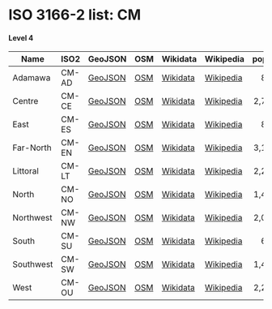 # ISO 3166-2 list: CM


#### Level 4
Name | ISO2 | GeoJSON | OSM | Wikidata | Wikipedia | population 
--- | --- | --- | --- | --- | --- | --: 
Adamawa | CM-AD | [GeoJSON](../../geojson/high/iso2/CM/CM-AD.geojson) | [OSM](https://www.openstreetmap.org/relation/2750694) | [Wikidata](https://www.wikidata.org/wiki/Q351514) | [Wikipedia](http://en.wikipedia.org/wiki/fr%3AR%C3%A9gion%20de%20l%27Adamaoua) | 838,689
Centre | CM-CE | [GeoJSON](../../geojson/high/iso2/CM/CM-CE.geojson) | [OSM](https://www.openstreetmap.org/relation/2750789) | [Wikidata](https://www.wikidata.org/wiki/Q739951) | [Wikipedia](http://en.wikipedia.org/wiki/fr%3AR%C3%A9gion%20du%20Centre%20%28Cameroun%29) | 2,797,212
East | CM-ES | [GeoJSON](../../geojson/high/iso2/CM/CM-ES.geojson) | [OSM](https://www.openstreetmap.org/relation/2750738) | [Wikidata](https://www.wikidata.org/wiki/Q845168) | [Wikipedia](http://en.wikipedia.org/wiki/fr%3AR%C3%A9gion%20de%20l%27Est%20%28Cameroun%29) | 875,949
Far-North | CM-EN | [GeoJSON](../../geojson/high/iso2/CM/CM-EN.geojson) | [OSM](https://www.openstreetmap.org/relation/2749663) | [Wikidata](https://www.wikidata.org/wiki/Q823976) | [Wikipedia](http://en.wikipedia.org/wiki/fr%3AR%C3%A9gion%20de%20l%27Extr%C3%AAme-Nord%20%28Cameroun%29) | 3,142,883
Littoral | CM-LT | [GeoJSON](../../geojson/high/iso2/CM/CM-LT.geojson) | [OSM](https://www.openstreetmap.org/relation/2750851) | [Wikidata](https://www.wikidata.org/wiki/Q845172) | [Wikipedia](http://en.wikipedia.org/wiki/fr%3AR%C3%A9gion%20du%20Littoral) | 2,294,540
North | CM-NO | [GeoJSON](../../geojson/high/iso2/CM/CM-NO.geojson) | [OSM](https://www.openstreetmap.org/relation/2750662) | [Wikidata](https://www.wikidata.org/wiki/Q502341) | [Wikipedia](http://en.wikipedia.org/wiki/fr%3AR%C3%A9gion%20du%20Nord%20%28Cameroun%29) | 1,409,445
Northwest | CM-NW | [GeoJSON](../../geojson/high/iso2/CM/CM-NW.geojson) | [OSM](https://www.openstreetmap.org/relation/2750874) | [Wikidata](https://www.wikidata.org/wiki/Q823946) | [Wikipedia](http://en.wikipedia.org/wiki/fr%3AR%C3%A9gion%20du%20Nord-Ouest%20%28Cameroun%29) | 2,095,538
South | CM-SU | [GeoJSON](../../geojson/high/iso2/CM/CM-SU.geojson) | [OSM](https://www.openstreetmap.org/relation/2750833) | [Wikidata](https://www.wikidata.org/wiki/Q857122) | [Wikipedia](http://en.wikipedia.org/wiki/fr%3AR%C3%A9gion%20du%20Sud) | 633,082
Southwest | CM-SW | [GeoJSON](../../geojson/high/iso2/CM/CM-SW.geojson) | [OSM](https://www.openstreetmap.org/relation/2750875) | [Wikidata](https://www.wikidata.org/wiki/Q607499) | [Wikipedia](http://en.wikipedia.org/wiki/en%3ASouthwest%20Region%20%28Cameroon%29) | 1,419,269
West | CM-OU | [GeoJSON](../../geojson/high/iso2/CM/CM-OU.geojson) | [OSM](https://www.openstreetmap.org/relation/6312404) | [Wikidata](https://www.wikidata.org/wiki/Q165784) | [Wikipedia](http://en.wikipedia.org/wiki/fr%3AR%C3%A9gion%20de%20l%27Ouest%20%28Cameroun%29) | 2,269,136
